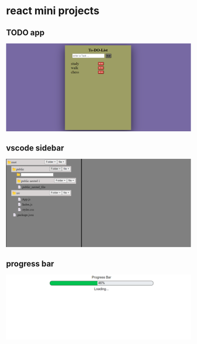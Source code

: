 # react mini projects

## TODO app

![todo_app](images/Todo.png)

## vscode sidebar 

![vscode_sidebar](images/vs-code-sidebar.png)

## progress bar

![progress_bar](images/pbar.png)